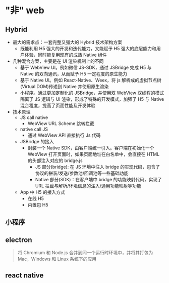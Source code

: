 # "非" web

## Hybrid

- 最大的需求点：一套完整又强大的 Hybrid 技术架构方案
  - 既能利用 H5 强大的开发和迭代能力，又能赋予 H5 强大的底层能力和用户体验，同时能复用现有的成熟 Native 组件
- 几种混合方案，主要是在 UI 渲染机制上的不同
  - 基于 WebView UI。例如微信 JS-SDK，通过 JSBridge 完成 H5 与 Native 的双向通讯，从而赋予 H5 一定程度的原生能力
  - 基于 Native UI。例如 React-Native、Weex，将 js 解析成的虚拟节点树(Virtual DOM)传递到 Native 并使用原生渲染
  - 小程序。通过更加定制化的 JSBridge，并使用双 WebView 双线程的模式隔离了 JS 逻辑与 UI 渲染，形成了特殊的开发模式，加强了 H5 与 Native 混合程度，提高了页面性能及开发体验
- 技术原理
  - JS call native
    - WebView URL Scheme 跳转拦截
  - native call JS
    - 通过 WebView API 直接执行 Js 代码
  - JSBridge 的接入
    - 封装一个 Native SDK，由客户端统一引入。客户端在初始化一个 WebView 打开页面时，如果页面地址在白名单中，会直接在 HTML 的头部注入对应的 bridge.js
      - JS 部分(bridge): 在 JS 环境中注入 bridge 的实现代码，包含了协议的拼装/发送/参数池/回调池等一些基础功能
      - Native 部分(SDK)：在客户端中 bridge 的功能映射代码，实现了 URL 拦截与解析/环境信息的注入/通用功能映射等功能
  - App 中 H5 的接入方式
    - 在线 H5
    - 内置包 H5

## 小程序

## electron

> 将 Chromium 和 Node.js 合并到同一个运行时环境中，并将其打包为 Mac，Windows 和 Linux 系统下的应用

## react native
